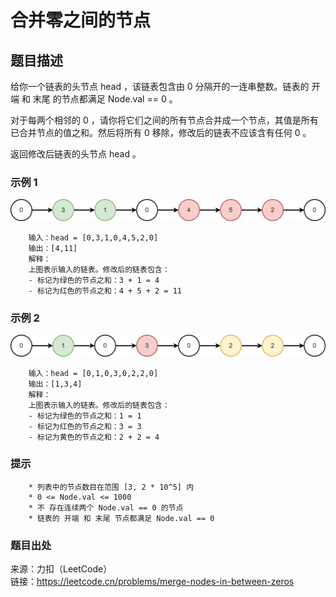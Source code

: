 # 合并零之间的节点

## 题目描述

给你一个链表的头节点 head ，该链表包含由 0 分隔开的一连串整数。链表的 开端 和 末尾 的节点都满足 Node.val == 0 。

对于每两个相邻的 0 ，请你将它们之间的所有节点合并成一个节点，其值是所有已合并节点的值之和。然后将所有 0 移除，修改后的链表不应该含有任何 0 。

返回修改后链表的头节点 head 。

### 示例 1

![链表](images/315-list1.png "链表")

```text
    输入：head = [0,3,1,0,4,5,2,0]
    输出：[4,11]
    解释：
    上图表示输入的链表。修改后的链表包含：
    - 标记为绿色的节点之和：3 + 1 = 4
    - 标记为红色的节点之和：4 + 5 + 2 = 11
```

### 示例 2

![链表](images/315-list2.png "链表")

```text
    输入：head = [0,1,0,3,0,2,2,0]
    输出：[1,3,4]
    解释：
    上图表示输入的链表。修改后的链表包含：
    - 标记为绿色的节点之和：1 = 1
    - 标记为红色的节点之和：3 = 3
    - 标记为黄色的节点之和：2 + 2 = 4
```

### 提示

```text
    * 列表中的节点数目在范围 [3, 2 * 10^5] 内
    * 0 <= Node.val <= 1000
    * 不 存在连续两个 Node.val == 0 的节点
    * 链表的 开端 和 末尾 节点都满足 Node.val == 0
```

### 题目出处

来源：力扣（LeetCode）  
链接：<https://leetcode.cn/problems/merge-nodes-in-between-zeros>
